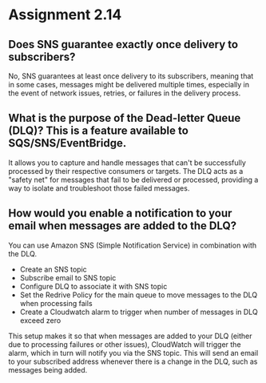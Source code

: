 # Assignment 2.14
## Does SNS guarantee exactly once delivery to subscribers?

No, SNS guarantees at least once delivery to its subscribers, meaning that in some cases, messages might be delivered multiple times, especially in the event of network issues, retries, or failures in the delivery process.

## What is the purpose of the Dead-letter Queue (DLQ)? This is a feature available to SQS/SNS/EventBridge.

It allows you to capture and handle messages that can't be successfully processed by their respective consumers or targets. The DLQ acts as a "safety net" for messages that fail to be delivered or processed, providing a way to isolate and troubleshoot those failed messages.

## How would you enable a notification to your email when messages are added to the DLQ?

You can use Amazon SNS (Simple Notification Service) in combination with the DLQ.
  - Create an SNS topic
  - Subscribe email to SNS topic
  - Configure DLQ to associate it with SNS topic
  - Set the Redrive Policy for the main queue to move messages to the DLQ when processing fails
  - Create a Cloudwatch alarm to trigger when number of messages in DLQ exceed zero

This setup makes it so that when messages are added to your DLQ (either due to processing failures or other issues), CloudWatch will trigger the alarm, which in turn will notify you via the SNS topic. This will send an email to your subscribed address whenever there is a change in the DLQ, such as messages being added.
